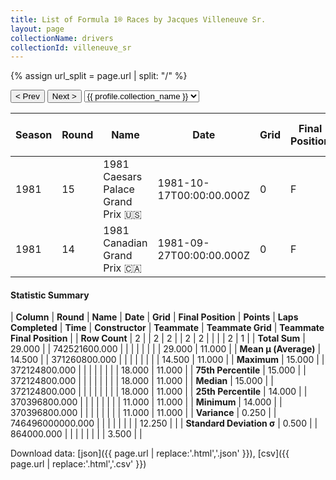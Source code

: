 ```yaml
---
title: List of Formula 1® Races by Jacques Villeneuve Sr.
layout: page
collectionName: drivers
collectionId: villeneuve_sr
---
```


{% assign url_split = page.url | split: "/" %}
<div id="collection-navigation">
<button onclick="selector.options[selector.selectedIndex-1].value && (window.location = selector.options[selector.selectedIndex-1].value);">&lt; Prev</button>
<button onclick="selector.options[selector.selectedIndex+1].value && (window.location = selector.options[selector.selectedIndex+1].value);">Next &gt;</button>
<select id="selector" onchange="this.options[this.selectedIndex].value && (window.location = this.options[this.selectedIndex].value);">
  {% for collectionId in site.data[page.collectionName].refs %}
    {% if collectionId == page.collectionId %}
      {% assign selected = "selected" %}
    {% else %}
      {% assign selected = "" %}
    {% endif %}
    {% assign profile = site.data[page.collectionName][collectionId].profile %}
    <option value="/f1/{{ page.collectionName }}/{{ collectionId }}/{{ url_split[4] }}" {{ selected }}>{{ profile.collection_name }}</option>
  {% endfor %}
</select>
</div>

| Season | Round | Name | Date | Grid | Final Position | Points | Laps Completed | Time | Constructor | Teammate | Teammate Grid | Teammate Final Position |
|--|--|--|--|--|--|--|--|--|--|--|--|--|
| 1981 | 15 | 1981 Caesars Palace Grand Prix 🇺🇸 | 1981-10-17T00:00:00.000Z | 0 | F | 0.0 | 0 |   | Arrows 🇬🇧 | [Riccardo Patrese 🇮🇹](/f1/drivers/patrese) | 11 | 11 |
| 1981 | 14 | 1981 Canadian Grand Prix 🇨🇦 | 1981-09-27T00:00:00.000Z | 0 | F | 0.0 | 0 |   | Arrows 🇬🇧 | [Riccardo Patrese 🇮🇹](/f1/drivers/patrese) | 18 | R |

#### Statistic Summary

| **Column** | **Round** | **Name** | **Date** | **Grid** | **Final Position** | **Points** | **Laps Completed** | **Time** | **Constructor** | **Teammate** | **Teammate Grid** | **Teammate Final Position** |
| **Row Count** | 2 |  | 2 | 2 |  | 2 | 2 |  |  |  | 2 | 1 |
| **Total Sum** | 29.000 |  | 742521600.000 |  |  |  |  |  |  |  | 29.000 | 11.000 |
| **Mean μ (Average)** | 14.500 |  | 371260800.000 |  |  |  |  |  |  |  | 14.500 | 11.000 |
| **Maximum** | 15.000 |  | 372124800.000 |  |  |  |  |  |  |  | 18.000 | 11.000 |
| **75th Percentile** | 15.000 |  | 372124800.000 |  |  |  |  |  |  |  | 18.000 | 11.000 |
| **Median** | 15.000 |  | 372124800.000 |  |  |  |  |  |  |  | 18.000 | 11.000 |
| **25th Percentile** | 14.000 |  | 370396800.000 |  |  |  |  |  |  |  | 11.000 | 11.000 |
| **Minimum** | 14.000 |  | 370396800.000 |  |  |  |  |  |  |  | 11.000 | 11.000 |
| **Variance** | 0.250 |  | 746496000000.000 |  |  |  |  |  |  |  | 12.250 |  |
| **Standard Deviation σ** | 0.500 |  | 864000.000 |  |  |  |  |  |  |  | 3.500 |  |

Download data: [json]({{ page.url | replace:'.html','.json' }}), [csv]({{ page.url | replace:'.html','.csv' }})
